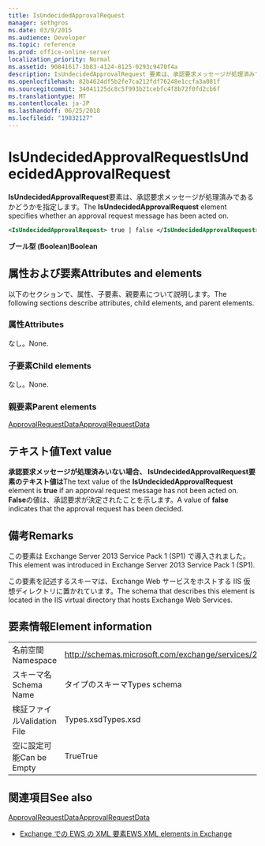 ```yaml
---
title: IsUndecidedApprovalRequest
manager: sethgros
ms.date: 03/9/2015
ms.audience: Developer
ms.topic: reference
ms.prod: office-online-server
localization_priority: Normal
ms.assetid: 90841617-3b83-4124-8125-0293c9470f4a
description: IsUndecidedApprovalRequest 要素は、承認要求メッセージが処理済みであるかどうかを指定します。
ms.openlocfilehash: 82b4624df5b2fe7ca212fdf76248e1ccfa3a081f
ms.sourcegitcommit: 34041125dc8c5f993b21cebfc4f8b72f0fd2cb6f
ms.translationtype: MT
ms.contentlocale: ja-JP
ms.lasthandoff: 06/25/2018
ms.locfileid: "19832127"
---
```

# <a name="isundecidedapprovalrequest"></a><span data-ttu-id="e9064-103">IsUndecidedApprovalRequest</span><span class="sxs-lookup"><span data-stu-id="e9064-103">IsUndecidedApprovalRequest</span></span>

<span data-ttu-id="e9064-104">**IsUndecidedApprovalRequest**要素は、承認要求メッセージが処理済みであるかどうかを指定します。</span><span class="sxs-lookup"><span data-stu-id="e9064-104">The **IsUndecidedApprovalRequest** element specifies whether an approval request message has been acted on.</span></span> 
  
```XML
<IsUndecidedApprovalRequest> true | false </IsUndecidedApprovalRequest>
```

 <span data-ttu-id="e9064-105">**ブール型 (Boolean)**</span><span class="sxs-lookup"><span data-stu-id="e9064-105">**Boolean**</span></span>
## <a name="attributes-and-elements"></a><span data-ttu-id="e9064-106">属性および要素</span><span class="sxs-lookup"><span data-stu-id="e9064-106">Attributes and elements</span></span>

<span data-ttu-id="e9064-107">以下のセクションで、属性、子要素、親要素について説明します。</span><span class="sxs-lookup"><span data-stu-id="e9064-107">The following sections describe attributes, child elements, and parent elements.</span></span>
  
### <a name="attributes"></a><span data-ttu-id="e9064-108">属性</span><span class="sxs-lookup"><span data-stu-id="e9064-108">Attributes</span></span>

<span data-ttu-id="e9064-109">なし。</span><span class="sxs-lookup"><span data-stu-id="e9064-109">None.</span></span>
  
### <a name="child-elements"></a><span data-ttu-id="e9064-110">子要素</span><span class="sxs-lookup"><span data-stu-id="e9064-110">Child elements</span></span>

<span data-ttu-id="e9064-111">なし。</span><span class="sxs-lookup"><span data-stu-id="e9064-111">None.</span></span>
  
### <a name="parent-elements"></a><span data-ttu-id="e9064-112">親要素</span><span class="sxs-lookup"><span data-stu-id="e9064-112">Parent elements</span></span>

[<span data-ttu-id="e9064-113">ApprovalRequestData</span><span class="sxs-lookup"><span data-stu-id="e9064-113">ApprovalRequestData</span></span>](approvalrequestdata.md)
  
## <a name="text-value"></a><span data-ttu-id="e9064-114">テキスト値</span><span class="sxs-lookup"><span data-stu-id="e9064-114">Text value</span></span>

<span data-ttu-id="e9064-115">**承認要求メッセージが処理済みいない場合、 **IsUndecidedApprovalRequest**要素のテキスト値は**</span><span class="sxs-lookup"><span data-stu-id="e9064-115">The text value of the **IsUndecidedApprovalRequest** element is **true** if an approval request message has not been acted on.</span></span> <span data-ttu-id="e9064-116">**False**の値は、承認要求が決定されたことを示します。</span><span class="sxs-lookup"><span data-stu-id="e9064-116">A value of **false** indicates that the approval request has been decided.</span></span> 
  
## <a name="remarks"></a><span data-ttu-id="e9064-117">備考</span><span class="sxs-lookup"><span data-stu-id="e9064-117">Remarks</span></span>

<span data-ttu-id="e9064-118">この要素は Exchange Server 2013 Service Pack 1 (SP1) で導入されました。</span><span class="sxs-lookup"><span data-stu-id="e9064-118">This element was introduced in Exchange Server 2013 Service Pack 1 (SP1).</span></span>
  
<span data-ttu-id="e9064-119">この要素を記述するスキーマは、Exchange Web サービスをホストする IIS 仮想ディレクトリに置かれています。</span><span class="sxs-lookup"><span data-stu-id="e9064-119">The schema that describes this element is located in the IIS virtual directory that hosts Exchange Web Services.</span></span>
  
## <a name="element-information"></a><span data-ttu-id="e9064-120">要素情報</span><span class="sxs-lookup"><span data-stu-id="e9064-120">Element information</span></span>

|||
|:-----|:-----|
|<span data-ttu-id="e9064-121">名前空間</span><span class="sxs-lookup"><span data-stu-id="e9064-121">Namespace</span></span>  <br/> |http://schemas.microsoft.com/exchange/services/2006/types  <br/> |
|<span data-ttu-id="e9064-122">スキーマ名</span><span class="sxs-lookup"><span data-stu-id="e9064-122">Schema Name</span></span>  <br/> |<span data-ttu-id="e9064-123">タイプのスキーマ</span><span class="sxs-lookup"><span data-stu-id="e9064-123">Types schema</span></span>  <br/> |
|<span data-ttu-id="e9064-124">検証ファイル</span><span class="sxs-lookup"><span data-stu-id="e9064-124">Validation File</span></span>  <br/> |<span data-ttu-id="e9064-125">Types.xsd</span><span class="sxs-lookup"><span data-stu-id="e9064-125">Types.xsd</span></span>  <br/> |
|<span data-ttu-id="e9064-126">空に設定可能</span><span class="sxs-lookup"><span data-stu-id="e9064-126">Can be Empty</span></span>  <br/> |<span data-ttu-id="e9064-127">True</span><span class="sxs-lookup"><span data-stu-id="e9064-127">True</span></span>  <br/> |
   
## <a name="see-also"></a><span data-ttu-id="e9064-128">関連項目</span><span class="sxs-lookup"><span data-stu-id="e9064-128">See also</span></span>



[<span data-ttu-id="e9064-129">ApprovalRequestData</span><span class="sxs-lookup"><span data-stu-id="e9064-129">ApprovalRequestData</span></span>](approvalrequestdata.md)


- [<span data-ttu-id="e9064-130">Exchange での EWS の XML 要素</span><span class="sxs-lookup"><span data-stu-id="e9064-130">EWS XML elements in Exchange</span></span>](ews-xml-elements-in-exchange.md)

